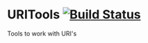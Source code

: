 URITools [![Build Status](https://travis-ci.org/datibbaw/URITools.png?branch=master)](https://travis-ci.org/datibbaw/URITools)
==============================================================================================================================

Tools to work with URI's
